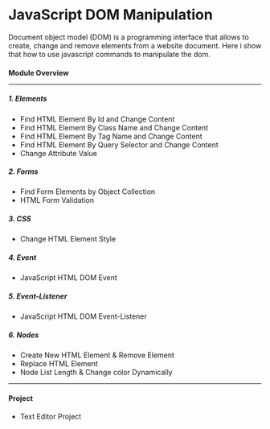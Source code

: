 # JavaScript DOM Manipulation
Document object model (DOM) is a programming interface that allows to create, change and remove elements from a website document. Here i show that how to use javascript commands to manipulate the dom.
 
#### Module Overview <hr>

##### 1. Elements
* Find HTML Element By Id and Change Content
* Find HTML Element By Class Name and Change Content
* Find HTML Element By Tag Name and Change Content
* Find HTML Element By Query Selector and Change Content
* Change Attribute Value

##### 2. Forms
* Find Form Elements by Object Collection
* HTML Form Validation 

##### 3. CSS
* Change HTML Element Style

##### 4. Event
* JavaScript HTML DOM  Event

##### 5. Event-Listener
* JavaScript HTML DOM  Event-Listener 

##### 6. Nodes
* Create New HTML Element & Remove Element
* Replace HTML Element
* Node List Length & Change color Dynamically
<hr>

#### Project
* Text Editor Project